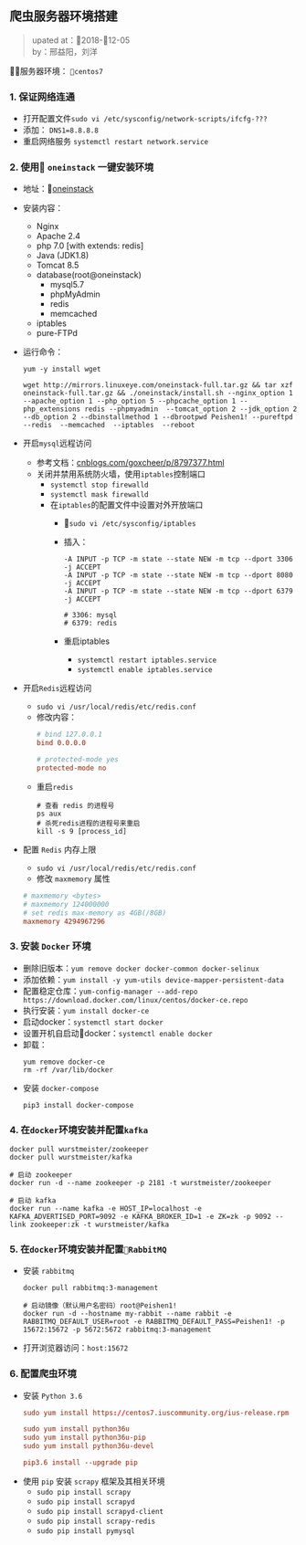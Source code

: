 ## 爬虫服务器环境搭建

> upated at：2018-12-05  
> by：邢益阳，刘洋

服务器环境： `centos7`

### 1. 保证网络连通
- 打开配置文件`sudo vi /etc/sysconfig/network-scripts/ifcfg-???`  
- 添加： `DNS1=8.8.8.8`  
- 重启网络服务 `systemctl restart network.service`

### 2. 使用 `oneinstack` 一键安装环境
- 地址：[oneinstack](https://oneinstack.com/)
- 安装内容：
    - Nginx
    - Apache 2.4
    - php 7.0 [with extends: redis]
    - Java (JDK1.8)
    - Tomcat 8.5
    - database(root@oneinstack)
        - mysql5.7
        - phpMyAdmin
        - redis
        - memcached
    - iptables
    - pure-FTPd
- 运行命令：
  
  ```
  yum -y install wget

  wget http://mirrors.linuxeye.com/oneinstack-full.tar.gz && tar xzf oneinstack-full.tar.gz && ./oneinstack/install.sh --nginx_option 1 --apache_option 1 --php_option 5 --phpcache_option 1 --php_extensions redis --phpmyadmin  --tomcat_option 2 --jdk_option 2 --db_option 2 --dbinstallmethod 1 --dbrootpwd Peishen1! --pureftpd  --redis  --memcached  --iptables  --reboot 
  ```
- 开启`mysql`远程访问
    - 参考文档：[cnblogs.com/goxcheer/p/8797377.html](https://www.cnblogs.com/goxcheer/p/8797377.html)
    - 关闭并禁用系统防火墙，使用`iptables`控制端口
        - `systemctl stop firewalld`
        - `systemctl mask firewalld`
        - 在`iptables`的配置文件中设置对外开放端口
            - `sudo vi /etc/sysconfig/iptables`
            - 插入：    
                ```
                -A INPUT -p TCP -m state --state NEW -m tcp --dport 3306 -j ACCEPT
                -A INPUT -p TCP -m state --state NEW -m tcp --dport 8080 -j ACCEPT
                -A INPUT -p TCP -m state --state NEW -m tcp --dport 6379 -j ACCEPT

                # 3306: mysql
                # 6379: redis
                ```

            - 重启iptables
                - `systemctl restart iptables.service`
                - `systemctl enable iptables.service`

- 开启`Redis`远程访问
    - `sudo vi /usr/local/redis/etc/redis.conf`
    - 修改内容：
        ```conf
        # bind 127.0.0.1
        bind 0.0.0.0

        # protected-mode yes
        protected-mode no
        ```
    - 重启`redis`
        ```
        # 查看 redis 的进程号
        ps aux
        # 杀死redis进程的进程号来重启
        kill -s 9 [process_id]
        ```
- 配置 `Redis` 内存上限
    - `sudo vi /usr/local/redis/etc/redis.conf`
    - 修改 `maxmemory` 属性
    ```conf
    # maxmemory <bytes>
    # maxmemory 124000000
    # set redis max-memory as 4GB(/8GB)
    maxmemory 4294967296
    ```

### 3. 安装 `Docker` 环境
- 删除旧版本：`yum remove docker docker-common docker-selinux`
- 添加依赖：`yum install -y yum-utils device-mapper-persistent-data`
- 配置稳定仓库：`yum-config-manager --add-repo https://download.docker.com/linux/centos/docker-ce.repo`
- 执行安装：`yum install docker-ce`
- 启动docker：`systemctl start docker`
- 设置开机自启动docker：`systemctl enable docker`
- 卸载：
  ```
  yum remove docker-ce
  rm -rf /var/lib/docker
  ```
- 安装 `docker-compose`
  ```
  pip3 install docker-compose
  ```

### 4. 在`docker`环境安装并配置`kafka`
```
docker pull wurstmeister/zookeeper  
docker pull wurstmeister/kafka  

# 启动 zookeeper
docker run -d --name zookeeper -p 2181 -t wurstmeister/zookeeper

# 启动 kafka
docker run --name kafka -e HOST_IP=localhost -e KAFKA_ADVERTISED_PORT=9092 -e KAFKA_BROKER_ID=1 -e ZK=zk -p 9092 --link zookeeper:zk -t wurstmeister/kafka
```

### 5. 在`docker`环境安装并配置`RabbitMQ`
- 安装 `rabbitmq`
    ```
    docker pull rabbitmq:3-management
    
    # 启动镜像（默认用户名密码）root@Peishen1!
    docker run -d --hostname my-rabbit --name rabbit -e RABBITMQ_DEFAULT_USER=root -e RABBITMQ_DEFAULT_PASS=Peishen1! -p 15672:15672 -p 5672:5672 rabbitmq:3-management
    ```
- 打开浏览器访问：`host:15672`

### 6. 配置爬虫环境
- 安装 `Python 3.6`
  ```conf
  sudo yum install https://centos7.iuscommunity.org/ius-release.rpm

  sudo yum install python36u
  sudo yum install python36u-pip
  sudo yum install python36u-devel

  pip3.6 install --upgrade pip
  ```
- 使用 `pip` 安装 `scrapy` 框架及其相关环境
    - `sudo pip install scrapy`
    - `sudo pip install scrapyd`
    - `sudo pip install scrapyd-client`
    - `sudo pip install scrapy-redis`
    - `sudo pip install pymysql`
